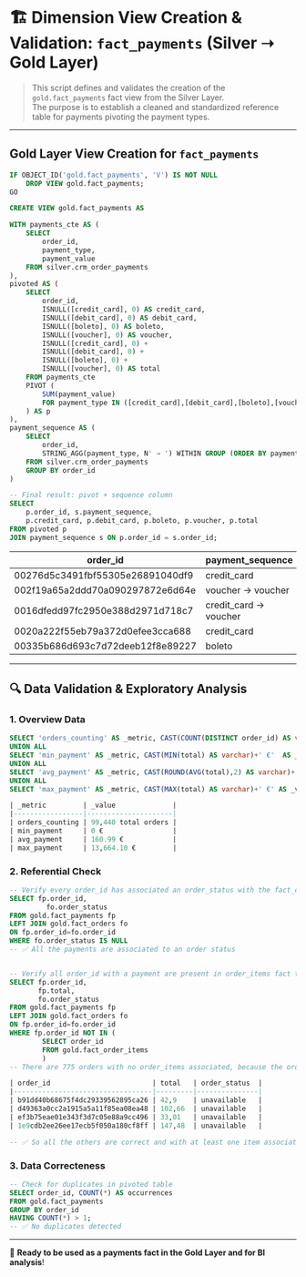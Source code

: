 # 🏗️ Dimension View Creation & Validation: `fact_payments` (Silver ➝ Gold Layer)

> This script defines and validates the creation of the `gold.fact_payments` fact view from the Silver Layer.  
> The purpose is to establish a cleaned and standardized reference table for payments pivoting the payment types.

---

## Gold Layer View Creation for `fact_payments`
```sql
IF OBJECT_ID('gold.fact_payments', 'V') IS NOT NULL
    DROP VIEW gold.fact_payments;
GO

CREATE VIEW gold.fact_payments AS

WITH payments_cte AS (
    SELECT 
        order_id,
        payment_type,
        payment_value
    FROM silver.crm_order_payments
),
pivoted AS (
    SELECT 
        order_id,
        ISNULL([credit_card], 0) AS credit_card,
        ISNULL([debit_card], 0) AS debit_card,
        ISNULL([boleto], 0) AS boleto,
        ISNULL([voucher], 0) AS voucher,
        ISNULL([credit_card], 0) +
        ISNULL([debit_card], 0) +
        ISNULL([boleto], 0) +
        ISNULL([voucher], 0) AS total
    FROM payments_cte
    PIVOT (
        SUM(payment_value)
        FOR payment_type IN ([credit_card],[debit_card],[boleto],[voucher])
    ) AS p
),
payment_sequence AS (
    SELECT 
        order_id,
        STRING_AGG(payment_type, N' → ') WITHIN GROUP (ORDER BY payment_sequential) AS payment_sequence
    FROM silver.crm_order_payments
    GROUP BY order_id
)

-- Final result: pivot + sequence column
SELECT 
    p.order_id, s.payment_sequence,
    p.credit_card, p.debit_card, p.boleto, p.voucher, p.total
FROM pivoted p
JOIN payment_sequence s ON p.order_id = s.order_id;
```

| order_id                         | payment_sequence         | credit_card | debit_card | boleto | voucher | total  |
|----------------------------------|--------------------------|-------------|------------|--------|---------|--------|
| 00276d5c3491fbf55305e26891040df9 | credit_card              | 68,12       | 0          | 0      | 0       | 68,12  |
| 002f19a65a2ddd70a090297872e6d64e | voucher → voucher        | 0           | 0          | 0      | 77,29   | 77,29  |
| 0016dfedd97fc2950e388d2971d718c7 | credit_card → voucher    | 52,63       | 0          | 0      | 17,92   | 70,55  |
| 0020a222f55eb79a372d0efee3cca688 | credit_card              | 45,09       | 0          | 0      | 0       | 45,09  |
| 00335b686d693c7d72deeb12f8e89227 | boleto                   | 0           | 0          | 80,79  | 0       | 80,79  |

---

## 🔍 Data Validation & Exploratory Analysis

### 1. Overview Data
```sql
SELECT 'orders_counting' AS _metric, CAST(COUNT(DISTINCT order_id) AS varchar)+' total orders' AS _value FROM gold.fact_payments
UNION ALL
SELECT 'min_payment' AS _metric, CAST(MIN(total) AS varchar)+' €'  AS _value FROM gold.fact_payments
UNION ALL
SELECT 'avg_payment' AS _metric, CAST(ROUND(AVG(total),2) AS varchar)+' €' AS _value FROM gold.fact_payments
UNION ALL
SELECT 'max_payment' AS _metric, CAST(MAX(total) AS varchar)+' €' AS _value FROM gold.fact_payments

| _metric         | _value              |
|-----------------|---------------------|
| orders_counting | 99,440 total orders |
| min_payment     | 0 €                 |
| avg_payment     | 160.99 €            |
| max_payment     | 13,664.10 €         |
```

### 2. Referential Check
```sql
-- Verify every order_id has associated an order_status with the fact_orders table
SELECT fp.order_id,
	     fo.order_status
FROM gold.fact_payments fp
LEFT JOIN gold.fact_orders fo 
ON fp.order_id=fo.order_id
WHERE fo.order_status IS NULL
-- ✅ All the payments are associated to an order status


-- Verify all order_id with a payment are present in order_items fact table
SELECT fp.order_id,
	   fp.total,
	   fo.order_status
FROM gold.fact_payments fp
LEFT JOIN gold.fact_orders fo 
ON fp.order_id=fo.order_id
WHERE fp.order_id NOT IN (
		SELECT order_id
		FROM gold.fact_order_items 
		)
-- There are 775 orders with no order_items associated, because the order_status was unavailable or canceled

| order_id                         | total   | order_status  |
|----------------------------------|---------|---------------|
| b91dd40b68675f4dc29339562895ca26 | 42,9    | unavailable   |
| d49363a0cc2a1915a5a11f85ea08ea48 | 102,66  | unavailable   |
| ef3b75eae01e343f3d7c05e88a9cc496 | 33,01   | unavailable   |
| 1e9cdb2ee26ee17ecb5f050a180cf8ff | 147,48  | unavailable   |

-- ✅ So all the others are correct and with at least one item associated
```

### 3. Data Correcteness
```sql
-- Check for duplicates in pivoted table
SELECT order_id, COUNT(*) AS occurrences
FROM gold.fact_payments
GROUP BY order_id
HAVING COUNT(*) > 1;
-- ✅ No duplicates detected
```

---

📌 **Ready to be used as a payments fact in the Gold Layer and for BI analysis**!
